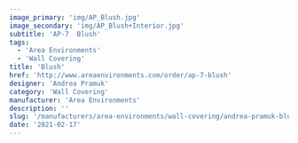 ```yaml
---
image_primary: 'img/AP_Blush.jpg'
image_secondary: 'img/AP_Blush+Interior.jpg'
subtitle: 'AP-7  Blush'
tags:
  - 'Area Environments'
  - 'Wall Covering'
title: 'Blush'
href: 'http://www.areaenvironments.com/order/ap-7-blush'
designer: 'Andrea Pramuk'
category: 'Wall Covering'
manufacturer: 'Area Environments'
description: ''
slug: '/manufacturers/area-environments/wall-covering/andrea-pramuk-blush'
date: '2021-02-17'
---
```


